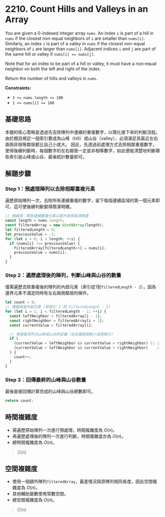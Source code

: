 # 2210. Count Hills and Valleys in an Array

You are given a 0-indexed integer array `nums`. 
An index `i` is part of a hill in `nums` if the closest non-equal neighbors of `i` are smaller than `nums[i]`. 
Similarly, an index `i` is part of a valley in `nums` if the closest non-equal neighbors of `i` are larger than `nums[i]`. 
Adjacent indices `i` and `j` are part of the same hill or valley if `nums[i] == nums[j]`.

Note that for an index to be part of a hill or valley, it must have a non-equal neighbor on both the left and right of the index.

Return the number of hills and valleys in `nums`.

**Constraints:**

- `3 <= nums.length <= 100`
- `1 <= nums[i] <= 100`

## 基礎思路

本題的核心策略是透過先去除陣列中連續的重複數字，以簡化接下來的判斷流程。
由於題目規定一個索引要成為山峰（hill）或山谷（valley），必須滿足其最近左右兩側非相等鄰居都比自己小或大。
因此，先透過前處理方式去除相鄰重複數字，使得後續判斷時，每個數字的左右鄰居一定是非相等數字，如此便能清楚地判斷哪些索引是山峰或山谷，最後統計數量即可。

## 解題步驟

### Step 1：預處理陣列以去除相鄰重複元素

遍歷原始陣列一次，去除所有連續重複的數字，留下每個連續區域的第一個元素即可，這可使後續判斷變得簡潔明確。

```typescript
// 預處理：移除連續重複元素以提升效率與清晰度
const length = nums.length;
const filteredArray = new Uint8Array(length);
let filteredLength = 0;
let previousValue = -1;
for (let i = 0; i < length; ++i) {
  if (nums[i] !== previousValue) {
    filteredArray[filteredLength++] = nums[i];
    previousValue = nums[i];
  }
}
```

### Step 2：遍歷處理後的陣列，判斷山峰與山谷的數量

僅需遍歷去除重複後的陣列的內部元素（索引從1到`filteredLength - 2`），因為邊界元素不滿足同時有左右兩側鄰居的條件。

```typescript
let count = 0;
// 僅需檢查內部元素 (即索引 1 到 filteredLength - 2)
for (let i = 1; i < filteredLength - 1; ++i) {
  const leftNeighbor = filteredArray[i - 1];
  const rightNeighbor = filteredArray[i + 1];
  const currentValue = filteredArray[i];

  // 檢查是否符合山峰或山谷的定義（左右鄰居皆較小或皆較大）
  if (
    (currentValue > leftNeighbor && currentValue > rightNeighbor) || // 山峰
    (currentValue < leftNeighbor && currentValue < rightNeighbor)    // 山谷
  ) {
    count++;
  }
}
```

### Step 3：回傳最終的山峰與山谷數量

最後直接回傳計算完成的山峰與山谷總數即可。

```typescript
return count;
```

## 時間複雜度

- 需遍歷原始陣列一次進行預處理，時間複雜度為 $O(n)$。
- 再遍歷處理後的陣列一次進行判斷，時間複雜度亦為 $O(n)$。
- 總時間複雜度為 $O(n)$。

> $O(n)$

## 空間複雜度

- 使用一個額外陣列`filteredArray`，最差情況與原陣列相同長度，因此空間複雜度為 $O(n)$。
- 其他輔助變數使用常數空間。
- 總空間複雜度為 $O(n)$。

> $O(n)$
